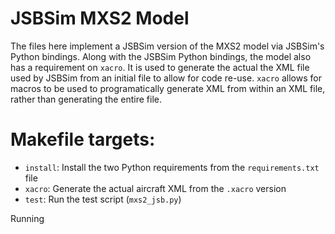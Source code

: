 # JSBSim MXS2 Model

The files here implement a JSBSim version of the MXS2 model via JSBSim's Python bindings. Along with the JSBSim Python
bindings, the model also has a requirement on `xacro`. It is used to generate the actual the XML file used by JSBSim
from an initial file to allow for code re-use. `xacro` allows for macros to be used to programatically generate XML
from within an XML file, rather than generating the entire file.

# Makefile targets:

- `install`: Install the two Python requirements from the `requirements.txt` file
- `xacro`: Generate the actual aircraft XML from the `.xacro` version
- `test`: Run the test script (`mxs2_jsb.py`)

Running 
